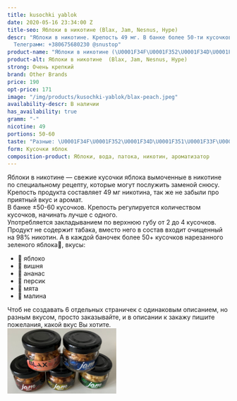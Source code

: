 ```yaml
---
title: kusochki yablok
date: 2020-05-16 23:34:00 Z
title-seo: Яблоки в никотине (Blax, Jam, Nesnus, Hype)
descr: "Яблоки в никотине. Крепость 49 мг. В банке более 50-ти кусочков. Вкусы: \U0001F34F\U0001F352\U0001F34D\U0001F351\U0001F33F\U0001F353.
  Телеграмм: +380675680230 @snustop"
product-name: "Яблоки в никотине (\U0001F34F\U0001F352\U0001F34D\U0001F351\U0001F33F\U0001F353)"
product-alt: Яблоки в никотине  (Blax, Jam, Nesnus, Hype)
strong: Очень крепкий
brand: Other Brands
price: 190
opt-price: 171
image: "/img/products/kusochki-yablok/blax-peach.jpeg"
availability-descr: В наличии
has_availability: true
gramm: "-"
nicotine: 49
portions: 50-60
taste: "Разные: \U0001F34F\U0001F352\U0001F34D\U0001F351\U0001F33F\U0001F353"
form: Кусочки яблок
composition-product: Яблоки, вода, патока, никотин, ароматизатор
---
```


Яблоки в никотине — свежие кусочки яблока вымоченные в никотине по специальному рецепту, которые могут послужить заменой снюсу.<br>
Крепость продукта составляет 49 мг никотина, так же не забыли про приятный вкус и аромат.<br>
В банке ±50-60 кусочков. Крепость регулируется количеством кусочков, начинать лучше с одного.<br>
Употребляется закладыванием по верхнюю губу от 2 до 4 кусочков.
Продукт не содержит табака, вместо него в состав входит очищенный на 98% никотин. А в каждой баночек более 50+ кусочков нарезанного зеленого яблока🍏, вкусы:
<ul>
	<li>🍏 яблоко</li>
	<li>🍒 вишня</li>
	<li>🍍 ананас</li>
	<li>🍑 персик</li>
	<li>🌿 мята</li>
	<li>🍓 малина</li>
</ul>
Чтоб не создавать 6 отдельных страничек с одинаковым описанием, но разным вкусом, просто заказывайте, и в описании к закажу пишите пожелания, какой вкус Вы хотите.
<div class="mb-2">
<img class="img-fluid" style="width:49%" src="/img/products/kusochki-yablok/apple-snus.jpg" alt="Яблоки в никотине Jam и Blax">
</div>
